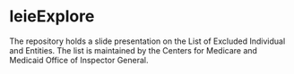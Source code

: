 # leieExplore

The repository holds a slide presentation on the List of Excluded Individual and Entities.  The list is maintained by the Centers for Medicare and Medicaid Office of Inspector General.


